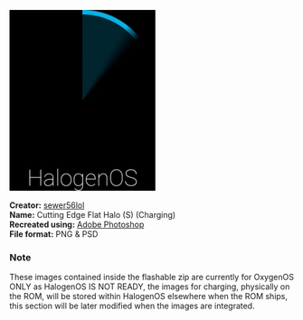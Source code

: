 ![Demo GIF](https://raw.githubusercontent.com/HalogenOS/halogenos_official_media/XOS-6.0/charginganim/HalogenCharging.gif) 


**Creator:** [sewer56lol](//github.com/sewer56lol)<br />
**Name:** Cutting Edge Flat Halo (S) (Charging)<br />
**Recreated using:** [Adobe Photoshop](//www.adobe.com/uk/downloads.html)<br />
**File format:** PNG & PSD

### Note
These images contained inside the flashable zip are currently for OxygenOS ONLY as HalogenOS IS NOT READY, the images for charging, physically on the ROM, will be stored within HalogenOS elsewhere when the ROM ships, this section will be later modified when the images are integrated.
